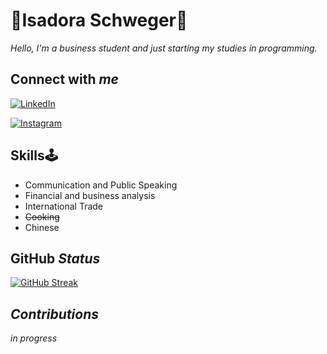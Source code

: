 
# 🐸**Isadora Schweger**🐸

*Hello, I'm a business student and just starting my studies in programming.*

## **Connect with _me_**

[![LinkedIn](https://img.shields.io/badge/LinkedIn-000?style=for-the-badge&logo=linkedin&logoColor=0E76A8)](https://www.linkedin.com/in/isadoraschweger/)

[![Instagram](https://img.shields.io/badge/Instagram-000?style=for-the-badge&logo=instagram)](https://www.instagram.com/tfdoraaa/)

## **Skills**🕹️
- Communication and Public Speaking
- Financial and business analysis
- International Trade
- ~~Cooking~~
- Chinese

## **GitHub _Status_**
[![GitHub Streak](https://streak-stats.demolab.com?user=isadoraschweger&theme=github-green-purple&hide_border=true&background=000&border_radius=5&hide_longest_streak=true&dates=FFF)](https://git.io/streak-stats)


## ***Contributions*** 
_in progress_ 
